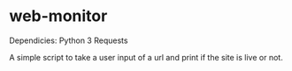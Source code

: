 # web-monitor

Dependicies:
Python 3
Requests

A simple script to take a user input of a url and print if the site is live or not.
